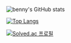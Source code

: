 

![benny's GitHub stats](https://github-readme-stats.vercel.app/api?username=benny1020&show_icons=true&theme=material-palenight)

[![Top Langs](https://github-readme-stats.vercel.app/api/top-langs/?username=benny1020&hide=Jupyter%20Notebook,Kotlin&layout=compact&theme=material-palenight&langs_count=8)](https://github.com/benny1020/github-readme-stats) 

[![Solved.ac
프로필](http://mazassumnida.wtf/api/v2/generate_badge?boj=benny1020)](https://solved.ac/benny1020)



